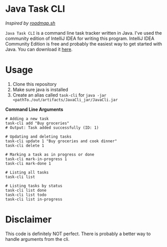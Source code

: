 # Java Task CLI

*Inspired by [roadmap.sh](https://roadmap.sh/projects/task-tracker)*

`Java Task CLI` is a command line task tracker written in Java.
I've used the community edition of IntelliJ IDEA for writing this
program. IntelliJ IDEA Community Edition is free and
probably the easiest way to get started with Java.
You can download it [here](https://www.jetbrains.com/idea/download/?section=windows).


# Usage

1. Clone this repository
2. Make sure java is installed
3. Create an alias called `task-cli` for `java -jar <pathTo./out/artifacts/JavaCli_jar/JavaCli.jar`

**Command Line Arguments**

```shell
# Adding a new task
task-cli add "Buy groceries"
# Output: Task added successfully (ID: 1)

# Updating and deleting tasks
task-cli update 1 "Buy groceries and cook dinner"
task-cli delete 1

# Marking a task as in progress or done
task-cli mark-in-progress 1
task-cli mark-done 1

# Listing all tasks
task-cli list

# Listing tasks by status
task-cli list done
task-cli list todo
task-cli list in-progress
```

# Disclaimer

This code is definitely NOT perfect. There is probably
a better way to handle arguments from the cli. 
